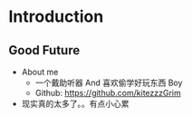 # Introduction

## Good Future

* About me
  * 一个戴助听器 And 喜欢偷学好玩东西 Boy
  * Github: https://github.com/kitezzzGrim
* 现实真的太多了。。有点小心累
